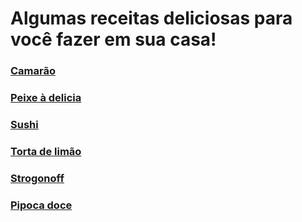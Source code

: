 # Algumas receitas deliciosas para você fazer em sua casa!

### [Camarão](/Camarão.md)
### [Peixe à delicia](/PeixeAdelicia.md)
### [Sushi](/Sushi.md)
### [Torta de limão](/TortaLimão.md)
### [Strogonoff](/Strogonoff.md)
### [Pipoca doce](/PipocaDoce.md)